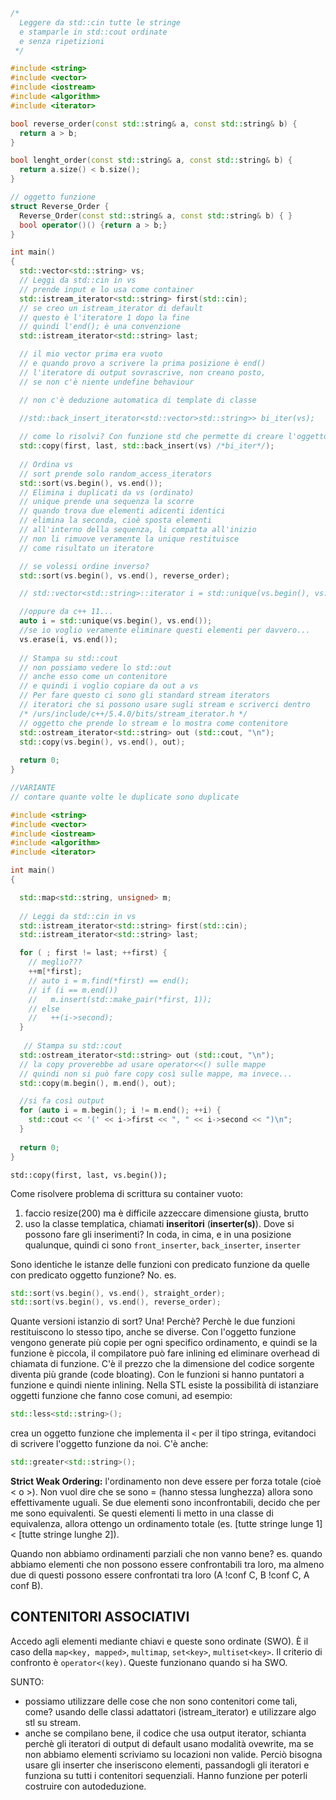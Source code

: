 ``` c++
/*
  Leggere da std::cin tutte le stringe
  e stamparle in std::cout ordinate
  e senza ripetizioni
 */

#include <string>
#include <vector>
#include <iostream>
#include <algorithm>
#include <iterator>

bool reverse_order(const std::string& a, const std::string& b) {
  return a > b;
}

bool lenght_order(const std::string& a, const std::string& b) {
  return a.size() < b.size();
}

// oggetto funzione
struct Reverse_Order {
  Reverse_Order(const std::string& a, const std::string& b) { }
  bool operator()() {return a > b;}
}

int main()
{
  std::vector<std::string> vs;
  // Leggi da std::cin in vs
  // prende input e lo usa come container
  std::istream_iterator<std::string> first(std::cin);
  // se creo un istream_iterator di default
  // questo è l'iteratore 1 dopo la fine
  // quindi l'end(); è una convenzione
  std::istream_iterator<std::string> last;

  // il mio vector prima era vuoto
  // e quando provo a scrivere la prima posizione è end()
  // l'iteratore di output sovrascrive, non creano posto,
  // se non c'è niente undefine behaviour

  // non c'è deduzione automatica di template di classe
  
  //std::back_insert_iterator<std::vector>std::string>> bi_iter(vs);

  // come lo risolvi? Con funzione std che permette di creare l'oggetto
  std::copy(first, last, std::back_insert(vs) /*bi_iter*/);
  
  // Ordina vs
  // sort prende solo random_access_iterators
  std::sort(vs.begin(), vs.end());
  // Elimina i duplicati da vs (ordinato)
  // unique prende una sequenza la scorre
  // quando trova due elementi adicenti identici
  // elimina la seconda, cioè sposta elementi
  // all'interno della sequenza, li compatta all'inizio
  // non li rimuove veramente la unique restituisce
  // come risultato un iteratore

  // se volessi ordine inverso?
  std::sort(vs.begin(), vs.end(), reverse_order);

  // std::vector<std::string>::iterator i = std::unique(vs.begin(), vs.end());

  //oppure da c++ 11...
  auto i = std::unique(vs.begin(), vs.end());
  //se io voglio veramente eliminare questi elementi per davvero...
  vs.erase(i, vs.end());
  
  // Stampa su std::cout
  // non possiamo vedere lo std::out
  // anche esso come un contenitore
  // e quindi i voglio copiare da out a vs
  // Per fare questo ci sono gli standard stream iterators
  // iteratori che si possono usare sugli stream e scriverci dentro
  /* /urs/include/c++/5.4.0/bits/stream_iterator.h */
  // oggetto che prende lo stream e lo mostra come contenitore
  std::ostream_iterator<std::string> out (std::cout, "\n");
  std::copy(vs.begin(), vs.end(), out);
  
  return 0;
}

//VARIANTE
// contare quante volte le duplicate sono duplicate

#include <string>
#include <vector>
#include <iostream>
#include <algorithm>
#include <iterator>

int main()
{

  std::map<std::string, unsigned> m;
  
  // Leggi da std::cin in vs
  std::istream_iterator<std::string> first(std::cin);
  std::istream_iterator<std::string> last;

  for ( ; first != last; ++first) {
    // meglio???
    ++m[*first];
    // auto i = m.find(*first) == end();
    // if (i == m.end())
    //   m.insert(std::make_pair(*first, 1));
    // else
    //   ++(i->second);
  }
  
   // Stampa su std::cout
  std::ostream_iterator<std::string> out (std::cout, "\n");
  // la copy proverebbe ad usare operator<<() sulle mappe
  // quindi non si può fare copy così sulle mappe, ma invece...
  std::copy(m.begin(), m.end(), out);

  //si fa così output
  for (auto i = m.begin(); i != m.end(); ++i) {
    std::cout << '(' << i->first << ", " << i->second << ")\n";
  }
  
  return 0;
}
```

`std::copy(first, last, vs.begin());`

Come risolvere problema di scrittura su container vuoto:
1. faccio resize(200) ma è difficile azzeccare dimensione giusta, brutto
2. uso la classe templatica, chiamati **inseritori** (**inserter(s)**). Dove si possono fare gli inserimenti? In coda, in cima, e in una posizione qualunque, quindi ci sono `front_inserter`, `back_inserter`, `inserter`

Sono identiche le istanze delle funzioni con predicato funzione da quelle con predicato oggetto funzione? No. 
es.

``` c++
std::sort(vs.begin(), vs.end(), straight_order);
std::sort(vs.begin(), vs.end(), reverse_order);
```
Quante versioni istanzio di sort? Una! Perchè? Perchè le due funzioni restituiscono lo stesso tipo, anche se diverse.
Con l'oggetto funzione vengono generate più copie per ogni specifico ordinamento, e quindi se la funzione è piccola, il compilatore può fare inlining ed eliminare overhead di chiamata di funzione. C'è il prezzo che la dimensione del codice sorgente diventa più grande (code bloating). Con le funzioni si hanno puntatori a funzione e quindi niente inlining.
Nella STL esiste la possibilità di istanziare oggetti funzione che fanno cose comuni, ad esempio:

``` c++
std::less<std::string>();
```
crea un oggetto funzione che implementa il `<` per il tipo stringa, evitandoci di scrivere l'oggetto funzione da noi. C'è anche:

``` c++
std::greater<std::string>();
```

**Strict Weak Ordering:** l'ordinamento non deve essere per forza totale (cioè < o >). Non vuol dire che se sono = (hanno stessa lunghezza) allora sono effettivamente uguali. Se due elementi sono inconfrontabili, decido che per me sono equivalenti. Se questi elementi li metto in una classe di equivalenza, allora ottengo un ordinamento totale (es. [tutte stringe lunge 1] < [tutte stringe lunghe 2]).

Quando non abbiamo ordinamenti parziali che non vanno bene?
es. quando abbiamo elementi che non possono essere confrontabili tra loro, ma almeno due di questi possono essere confrontati tra loro (A !conf C, B !conf C, A conf B).

## CONTENITORI ASSOCIATIVI ##
Accedo agli elementi mediante chiavi e queste sono ordinate (SWO). È il caso della `map<key, mapped>`, `multimap`, `set<key>`, `multiset<key>`. Il criterio di confronto è `operator<(key)`. Queste funzionano quando si ha SWO. 

SUNTO:
* possiamo utilizzare delle cose che non sono contenitori come tali, come? usando delle classi adattatori (istream_iterator) e utilizzare algo stl su stream.
* anche se compilano bene, il codice che usa output iterator, schianta perchè gli iteratori di output di default usano modalità ovewrite, ma se non abbiamo elementi scriviamo su locazioni non valide. Perciò bisogna usare gli inserter che inseriscono elementi, passandogli gli iteratori e funziona su tutti i contenitori sequenziali. Hanno funzione per poterli costruire con autodeduzione.
